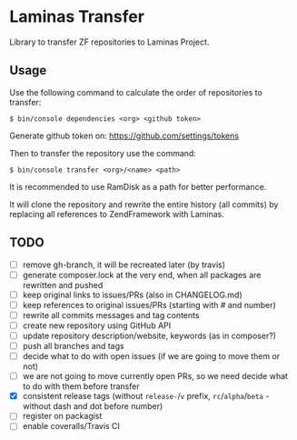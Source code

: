 # Laminas Transfer

Library to transfer ZF repositories to Laminas Project.

## Usage

Use the following command to calculate the order of repositories to transfer:

```console
$ bin/console dependencies <org> <github token>
```

Generate github token on: https://github.com/settings/tokens

Then to transfer the repository use the command:

```console
$ bin/console transfer <org>/<name> <path>
```

It is recommended to use RamDisk as a path for better performance.

It will clone the repository and rewrite the entire history (all commits)
by replacing all references to ZendFramework with Laminas.

## TODO

- [ ] remove gh-branch, it will be recreated later (by travis)
- [ ] generate composer.lock at the very end, when all packages are rewritten and pushed
- [ ] keep original links to issues/PRs (also in CHANGELOG.md)
- [ ] keep references to original issues/PRs (starting with # and number)
- [ ] rewrite all commits messages and tag contents
- [ ] create new repository using GitHub API
- [ ] update repository description/website, keywords (as in composer?)
- [ ] push all branches and tags
- [ ] decide what to do with open issues (if we are going to move them or not)
- [ ] we are not going to move currently open PRs, so we need decide what to do with them before transfer
- [x] consistent release tags (without `release-`/`v` prefix, `rc`/`alpha`/`beta` - without dash and dot before number)
- [ ] register on packagist
- [ ] enable coveralls/Travis CI
